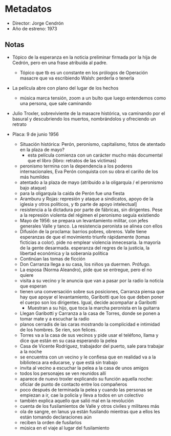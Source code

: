 # Metadatos
- Director: Jorge Cendrón
- Año de estreno: 1973

## Notas
- Tópico de la esperanza en la noticia preliminar firmada por la hija de Cedrón, pero en una frase atribuida al padre. 
	- Tópico que tb es un constante en los prólogos de Operación masacre que va escribiendo Walsh: perderla o tenerla

- La película abre con plano del lugar de los hechos
	- música marca tensión, zoom a un bulto que luego entendemos como una persona, que sale caminando

- Julio Troxler, sobreviviente de la masacre histórica, va caminando por el basural y descubriendo los muertos, nombrándolos y ofreciendo un retrato

- Placa: 9 de junio 1956
	- Situación histórica: Perón, peronismo, capitalismo, fotos de atentado en la plaza de mayo?
		- esta película comienza con un carácter mucho más documental que el libro (libro: retratos de las víctimas)
	- peronismo termina con la dependencia a los poderes internacionales, Eva Perón conquista con su obra el cariño de los más humildes
	- atentado a la plaza de mayo (atribuido a la oligarquía / el peronismo bajo ataque)
	- para la oligarquía la caída de Perón fue una fiesta
	- Aramburu y Rojas: represión y ataque a sindicatos, apoyo de la iglesia y otros políticos, y tb parte de apoyo intelectual]
	- resistencia a la dictadura por parte de fábricas, sin dirigentes. Pese a la represión violenta del régimen el peronismo seguía existiendo
	- Mayo de 1956: se prepara un levantamiento militar, con jefes generales Valle y tanco. La resistencia peronista se alinea con ellos
	- Difusión de la proclama: barrios pobres, obreros. Valle tiene esperanzas de que el movimiento triunfe rápidamente (tomas ficticias a color). pide no emplear violencia innecesaria. la mayoría de la gente desarmada. esperanza del regres de la justicia, la libertad económica y la soberanía política
	- Continúan las tomas de ficción
	- Don Carranza llega a su casa, los niños ya duermen. Prófugo. 
	- La esposa (Norma Aleandro), pide que se entregue, pero el no quiere
	- visita a su vecino y le anuncia que van a pasar por la radio la noticia que esperan 
	- tienen una conversación sobre sus posiciones, Carranza piensa que hay que apoyar el levantamiento, Garibotti que los que deben poner el cuerpo son los dirigentes. Igual, decide acompañar a Garibotti
		- Muestran a su hijo, que toca la marcha peronista en la guitarra
	- Llegan Garibotti y Carranza a la casa de Torres, donde se ponen a tomar mate y a escuchar la radio
	- planos cerradis de las caras mostrando la complicidad e intimidad de los hombres. Se ríen, son felices.
	- Torres va a la casa de sus vecinos y pide usar el teléfono, llama y dice que están en su casa esperando la pelea
	- Casa de Vicente Rodríguez, trabajador del puerto, sale para trabajar a la noche 
	- se encuentra con un vecino y le confiesa que en realidad va a la biblioteca ara educarse, y que está sin trabajo
	- invita al vecino a escuchar la pelea a la casa de unos amigos
	- todos los personajes se ven reunidos allí
	- aparece de nuevo troxler explicando su función aquella noche: oficiar de punto de contacto entre los compañeros
	- poco después de terminada la pelea y cuando las personas se empiezan a ir, cae la policía y lleva a todos en un colectivo
	- también explica aquello que salió mal en la revolución
	- cuenta de los fusilamientos de Valle y otros civiles y militares más
	- ola de sangre, en lanus ya están fusilando mientras que a ellos les están tomando declaraciones aún
	- reciben la orden de fusilarlos
	- música en el viaje al lugar del fusilamiento
